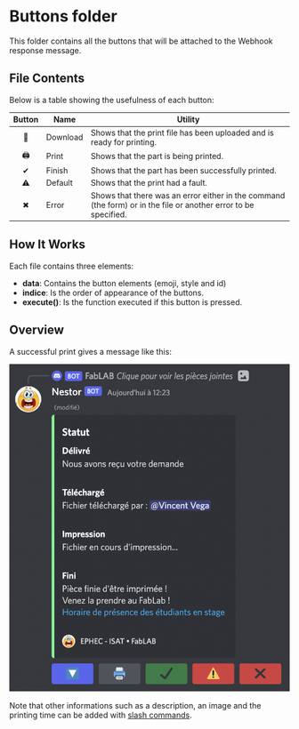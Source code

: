 # Buttons folder

This folder contains all the buttons that will be attached to the Webhook response message.

## File Contents

Below is a table showing the usefulness of each button:

| Button | Name | Utility |
|:---:|---|---|
| 🔽 | Download | Shows that the print file has been uploaded and is ready for printing. |
| 🖨 | Print | Shows that the part is being printed. |
| ✔ | Finish | Shows that the part has been successfully printed. |
| ⚠ | Default | Shows that the print had a fault. |
| ✖ | Error | Shows that there was an error either in the command (the form) or in the file or another error to be specified. |

## How It Works

Each file contains three elements:

- **data**: Contains the button elements (emoji, style and id)
- **indice**: Is the order of appearance of the buttons.
- **execute()**: Is the function executed if this button is pressed.

## Overview

A successful print gives a message like this:

![successful_embed](/docs/images/successful_embed.png)

Note that other informations such as a description, an image and the printing time can be added with [slash commands](/commands/README.md).
